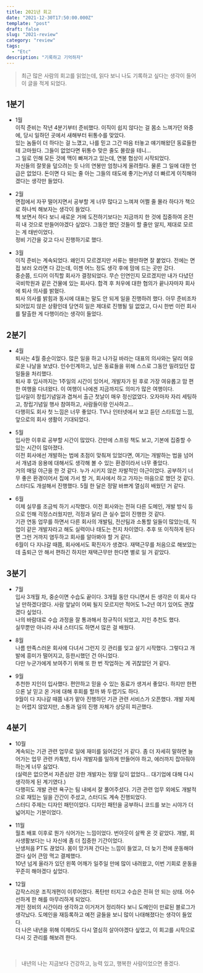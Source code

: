 ```yaml
---
title: 2021년 회고
date: "2021-12-30T17:50:00.000Z"
template: "post"
draft: false
slug: "2021-review"
category: "review"
tags:
  - "Etc"
description: "기록하고 기억하자"
---
```


> 최근 많은 사람의 회고를 읽었는데, 읽다 보니 나도 기록하고 싶다는 생각이 들어 이 글을 적게 되었다.<br>


## 1분기
- 1월<br>
이직 준비는 작년 4분기부터 준비했다. 이직이 쉽지 않다는 걸 몸소 느껴가던 와중에, 당시 일하던 곳에서 새해부터 뒤통수를 맞았다.<br>
있는 놈들이 더 하다는 걸 느꼈고, 나를 믿고 그간 마음 터놓고 얘기해왔던 동료들한테 고마웠다. 그들이 없었다면 뒤통수 맞은 줄도 몰랐을 테니...<br>
그 일로 인해 모든 것에 맥이 빠져가고 있는데, 연봉 협상이 시작되었다. <br>
자신들의 잘못을 덮으려는 듯 나의 연봉만 엄청나게 올려줬다. 물론 그 일에 대한 언급은 없었다. 돈이면 다 되는 줄 아는 그들의 태도에 좋기는커녕 더 빠르게 이직해야겠다는 생각만 들었다.<br>

- 2월<br>
면접에서 자꾸 떨어지면서 공부할 게 너무 많다고 느껴져 어쩔 줄 몰라 하다가 책으로 하나씩 해보자는 생각이 들었다.<br>
책 보면서 하다 보니 새로운 거에 도전하기보다는 지금까지 한 것에 집중하여 온전히 내 것으로 만들어야겠다 싶었다. 그동안 했던 것들이 할 줄만 알지, 제대로 모르는 게 태반이었다.<br>
정비 기간을 갖고 다시 진행하기로 했다.<br>

- 3월<br>
이직 준비는 계속되었다. 왜인지 모르겠지만 서류는 웬만하면 잘 붙었다. 전에는 면접 보러 오라면 다 갔는데, 이젠 어느 정도 생각 후에 맘에 드는 곳만 갔다.<br>
중순쯤, 드디어 이직할 회사가 결정되었다. 무슨 인연인지 모르겠지만 내가 다녔던 국비학원과 같은 건물에 있는 회사다. 합격 후 처우에 대한 협의가 끝나자마자 회사에 퇴사 의사를 밝혔다.<br>
퇴사 의사를 밝힘과 동시에 대표는 말도 안 되게 일을 진행하려 했다. 아무 준비조차 되어있지 않은 상황인데 당연히 일은 제대로 진행될 일 없었고, 다시 한번 이런 회사를 탈출한 게 다행이라는 생각이 들었다.<br>

## 2분기
- 4월<br>
퇴사는 4월 중순이었다. 많은 일을 하고 나가길 바라는 대표의 의사와는 달리 여유로운 나날을 보냈다. 인수인계하고, 남은 동료들을 위해 스스로 그동안 밀려있던 잡일들을 처리했다. <br>
퇴사 후 입사까지는 1주일의 시간이 있어서, 개발자가 된 후로 가장 여유롭고 맘 편한 여행을 다녀왔다. 이 여행이 나에겐 지금까지도 의미가 많은 여행이다.<br>
입사일이 창립기념일과 겹쳐서 출근 첫날이 매우 정신없었다. 오자마자 자리 세팅하고, 창립기념일 행사 참여하고, 사람들이랑 인사하고...<br>
다행히도 회사 첫 느낌은 너무 좋았다. TV나 인터넷에서 보고 듣던 스타트업 느낌, 앞으로의 회사 생활이 기대되었다.<br>

- 5월<br>
입사한 이후로 공부할 시간이 많았다. 간만에 스프링 책도 보고, 기본에 집중할 수 있는 시간이 많아졌다.<br>
이전 회사에선 개발하는 법에 초점이 맞춰져 있었다면, 여기는 개발하는 법을 넘어서 개념과 응용에 대해서도 생각해 볼 수 있는 환경이라서 너무 좋았다.<br>
거의 매일 야근을 한 것 같다. 누가 시키지 않은 자발적인 야근이었다. 공부하기 너무 좋은 환경이어서 집에 가서 할 거, 회사에서 하고 가자는 마음으로 했던 것 같다.<br>
스터디도 개설해서 진행했다. 5월 한 달은 정말 바쁘게 열심히 배웠던 거 같다. <br>

- 6월<br>
이제 실무를 조금씩 하기 시작했다. 이전 회사와는 전혀 다른 도메인, 개발 방식 등으로 인해 걱정스러웠지만, 걱정과 달리 큰 실수 없이 진행한 것 같다.<br>
기관 연동 업무를 하면서 다른 회사의 개발팀, 전산팀과 소통할 일들이 많았는데, 직업이 같은 개발자라고 해도 실력이나 태도는 천지 차이였다. 추후 또 이직하게 된다면 그런 거까지 염두하고 회사를 알아봐야 할 거 같다.<br>
6월이 다 지나갈 때쯤, 회사에서도 확진자가 생겼다. 재택근무를 처음으로 해보았는데 출퇴근 안 해서 편하긴 하지만 재택근무만 한다면 별로 일 거 같았다. <br>

## 3분기

- 7월<br>
입사 3개월 차, 중순이면 수습도 끝이다. 3개월 동안 다니면서 든 생각은 이 회사 다닐 만하겠다였다. 사람 앞날이 어찌 될지 모르지만 적어도 1~2년 여기 있어도 괜찮겠다 싶었다.<br>
나의 바람대로 수습 과정을 잘 통과해서 정규직이 되었고, 지인 추천도 했다. <br>
실무뿐만 아니라 사내 스터디도 하면서 많은 걸 배웠다. <br>

- 8월<br>
나름 만족스러운 회사에 다녀서 그런지 깃 관리를 잊고 살기 시작했다. 그렇다고 개발에 흥미가 떨어지고, 등한시했던 건 아니었다.<br>
다만 누군가에게 보여주기 위해 또 한 번 작업하는 게 귀찮았던 거 같다. <br>

- 9월<br>
추천한 지인이 입사했다. 편안하고 믿을 수 있는 동료가 생겨서 좋았다. 하지만 한편으론 날 믿고 온 거에 대해 후회를 할까 봐 두렵기도 하다.<br>
9월이 다 지나갈 때쯤 내가 맡아 진행하던 기관 관련 서비스가 오픈했다. 개발 자체는 어렵지 않았지만, 소통과 일의 진행 자체가 상당히 피곤했다.<br>

## 4분기

- 10월<br>
계속되는 기관 관련 업무로 일에 재미를 잃어갔던 거 같다. 좀 더 자세히 말하면 늘어가는 업무 관련 카톡방, 타사 개발자를 일하게 만들어야 하고, 에러까지 잡아줘야 하는게 너무 싫었다.<br>
(실력은 없으면서 자존심만 강한 개발자는 정말 답이 없었다... 대기업에 대해 다시 생각하게 된 계기였다.)<br>
다행히도 개발 관련 욕구는 팀 내에서 잘 풀어주셨다. 기관 관련 업무 외에도 개발적으로 재밌는 일을 간간이 주셨고, 스터디도 계속 진행되었다.<br>
스터디 주제는 디자인 패턴이었다. 디자인 패턴을 공부하니 코드를 보는 시야가 더 넓어지는 기분이었다. <br>

- 11월<br>
월초 배포 이후로 뭔가 식어가는 느낌이었다. 번아웃이 살짝 온 것 같았다. 개발, 회사생활보다는 나 자신에 좀 더 집중한 기간이었다.<br>
난생처음 PT도 끊었다. 몸이 망가져 간다는 느낌이 들었고, 더 늦기 전에 운동해야겠다 싶어 큰맘 먹고 결제했다.<br>
10년 넘게 올라가 있던 왼쪽 어깨가 일주일 만에 많이 내려왔고, 이번 기회로 운동을 꾸준히 해야겠다 싶었다.<br>

- 12월<br>
갑작스러운 조직개편이 이루어졌다. 폭탄만 터지고 수습은 전혀 안 되는 상태. 어수선하게 한 해를 마무리하게 되었다.<br>
개인 정비의 시간이라 생각하고 이거저거 정리하다 보니 도메인이 만료된 블로그가 생각났다. 도메인을 재등록하고 예전 글들을 보니 많이 나태해졌다는 생각이 들었다.<br>
더 나은 내년을 위해 이제라도 다시 열심히 살아야겠다 싶었고, 이 회고를 시작으로 다시 깃 관리를 해보려 한다.<br>
<br><br>
> 내년의 나는 지금보다 건강하고, 능력 있고, 행복한 사람이었으면 좋겠다.<br>


